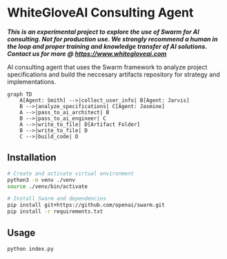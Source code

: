 # WhiteGloveAI Consulting Agent
***This is an experimental project to explore the use of Swarm for AI consulting. Not for production use. We strongly recommend a human in the loop and proper training and knowledge transfer of AI solutions. Contact us for more @ https://www.whitegloveai.com***

AI consulting agent that uses the Swarm framework to analyze project specifications and build the neccesary artifacts repository for strategy and implementations.
```mermaid
graph TD
    A[Agent: Smith] -->|collect_user_info| B[Agent: Jarvis]
    B -->|analyze_specifications| C[Agent: Jasmine]
    A -->|pass_to_ai_architect| B
    B -->|pass_to_ai_engineer| C
    A -->|write_to_file| D[Artifact Folder]
    B -->|write_to_file| D
    C -->|build_code| D
```

## Installation

```bash
# Create and activate virtual environment
python3 -m venv ./venv
source ./venv/bin/activate

# Install Swarm and dependencies
pip install git+https://github.com/openai/swarm.git
pip install -r requirements.txt
```

## Usage

```bash
python index.py
```
